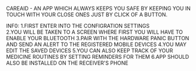 CAREAID - AN APP WHICH ALWAYS KEEPS YOU SAFE BY KEEPING YOU IN TOUCH WITH YOUR CLOSE ONES JUST BY CLICK OF A BUTTON.

INF0:
	1.FIRST ENTER INTO THE CONFIGRATION SETTINGS 	
	2.YOU WILL BE TAKEN TO A SCREEN WHERE FIRST YOU WILL HAVE TO ENABLE YOUR BLUETOOTH
	3.PAIR WITH THE HARDWARE PANIC BUTTON AND SEND AN ALERT TO THE REGISTERED MOBILE DEVICES
	4.YOU MAY EDIT THE SAVED DEVICES
	5.YOU CAN ALSO KEEP TRACK OF YOUR MEDICINE ROUTINES BY SETTING REMINDERS FOR THEM
	6.APP SHOULD ALSO BE INSTALLED ON THE RECEIVER'S PHONE
